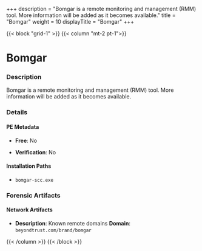 +++
description = "Bomgar is a remote monitoring and management (RMM) tool. More information will be added as it becomes available."
title = "Bomgar"
weight = 10
displayTitle = "Bomgar"
+++


{{< block "grid-1" >}}
{{< column "mt-2 pt-1">}}

# Bomgar


### Description

Bomgar is a remote monitoring and management (RMM) tool. More information will be added as it becomes available.




### Details


#### PE Metadata


- **Free**: No

- **Verification**: No




#### Installation Paths
- `bomgar-scc.exe`

### Forensic Artifacts




#### Network Artifacts

- **Description**: Known remote domains
  **Domain**: `beyondtrust.com/brand/bomgar`








{{< /column >}}
{{< /block >}}
